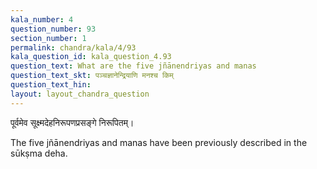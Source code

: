 ```yaml
---
kala_number: 4
question_number: 93
section_number: 1
permalink: chandra/kala/4/93
kala_question_id: kala_question_4.93
question_text: What are the five jñānendriyas and manas
question_text_skt: पञ्चज्ञानेन्द्रियाणि मनश्च किम्
question_text_hin: 
layout: layout_chandra_question
---
```


<!-- skt-start -->
पूर्वमेव सूक्ष्मदेहनिरूपणप्रसङ्गे निरूपितम्।
<!-- skt-end -->

<!-- eng-start -->
The five jñānendriyas and manas have been previously described in the sūkṣma deha. 
<!-- eng-end -->
